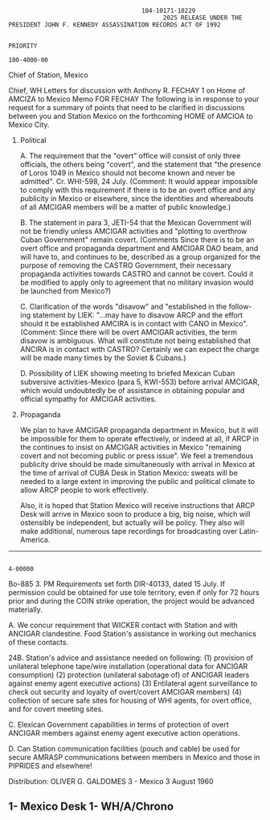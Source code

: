                                          104-10171-10229 
                                               2025 RELEASE UNDER THE PRESIDENT JOHN F. KENNEDY ASSASSINATION RECORDS ACT OF 1992

                                                                                                     PRIORITY
                                                                                                     100-4000-00
Chief of Station, Mexico

Chief, WH
Letters for discussion with Anthony R. FECHAY                                       1
on Home of AMCIZA to Mexico
Memo
FOR FECHAY
The following is in response to your request for a summary of points that need 
to be clarified in discussions between you and Station Mexico on the forthcoming
HOME of AMCIOA to Mexico City.

1. Political

     A. The requirement that the "overt" office will consist of only three
        officials, the others being "covert", and the statement that "the presence
        of Loros 1049 in Mexico should not become known and never be admitted".
        Cr. WHI-598, 24 July. (Comment: It would appear impossible to comply
        with this requirement if there is to be an overt office and any publicity
        in Mexico or elsewhere, since the identities and whereabouts of
        all AMCIGAR members will be a matter of public knowledge.)

     B. The statement in para 3, JETI-54 that the Mexican Government
        will not be friendly unless AMCIGAR activities and "plotting to overthrow
        Cuban Government" remain covert. (Comments Since there is to be an overt
        office and propaganda department and AMCIGAR DAO beam, and will have to, and 
        continues to be, described as a group organized for the purpose of removing
        the CASTRO Government, their necessary propaganda activities towards CASTRO
        and cannot be covert. Could it be modified to apply only to agreement that
        no military invasion would be launched from Mexico?)

     C. Clarification of the words "disavow" and "established in the follow-
        ing statement by LIEK: "...may have to disavow ARCP and the effort should
        it be established AMCIRA is in contact with CANO in Mexico". (Comment: Since
        there will be overt AMCIGAR activities, the term disavow is ambiguous.
        What will constitute not being established that ANCIRA is in contact with 
        CASTRO? Certainly we can expect the charge will be made many times by the
        Soviet & Cubans.)

     D. Possibility of LIEK showing meeting to briefed Mexican
        Cuban subversive activities-Mexico (para 5, KWI-553) before arrival AMCIGAR,
        which would undoubtedly be of assistance in obtaining popular and official
        sympathy for AMCIGAR activities.

2. Propaganda
   
   We plan to have AMCIGAR propaganda department in Mexico, but it will be
   impossible for them to operate effectively, or indeed at all, if ARCP in the
   continues to insist on AMCIGAR activities in Mexico "remaining covert and not
   becoming public or press issue". We feel a tremendous publicity drive should
   be made simultaneously with arrival in Mexico at the time of arrival of CUBA Desk
   in Station Mexico: sweats will be needed to a large extent in improving the
   public and political climate to allow ARCP people to work effectively.

   Also, it is hoped that Station Mexico will receive instructions that ARCP Desk will
   arrive in Mexico soon to produce a big, big noise, which will ostensibly be
   independent, but actually will be policy. They also will make additional,
   numerous tape recordings for broadcasting over Latin-America.
---
                                                                                                                               4-00000
Bo-885
3. PM
Requirements set forth DIR-40133, dated 15 July. If permission could
be obtained for use tole territory, even if only for 72 hours prior and
during the COIN strike operation, the project would be advanced materially.

A. We concur requirement that WICKER contact with Station and with
ANCIGAR clandestine. Food Station's assistance in working out mechanics
of these contacts.

24B. Station's advice and assistance needed on following: (1) provision
of unilateral telephone tape/wire installation (operational data for ANCIGAR
consumption) (2) protection (unilateral sabotage of) of ANCIGAR leaders
against enemy agent executive actions) (3) Entilateral agent surveillance
to check out security and loyalty of overt/covert AMCIGAR members) (4) collection
of secure safe sites for housing of WHI agents, for overt office, and
for covert meeting sites.

C. Elexican Government capabilities in terms of protection of overt
ANCIGAR members against enemy agent executive action operations.

D. Can Station communication facilities (pouch and cable) be used for
secure AMRASP communications between members in Mexico and those in PIPRIDES
and elsewhere!

Distribution:                                                              OLIVER G. GALDOMES
3 - Mexico
3 August 1960

1- Mexico Desk
1- WH/A/Chrono
---
